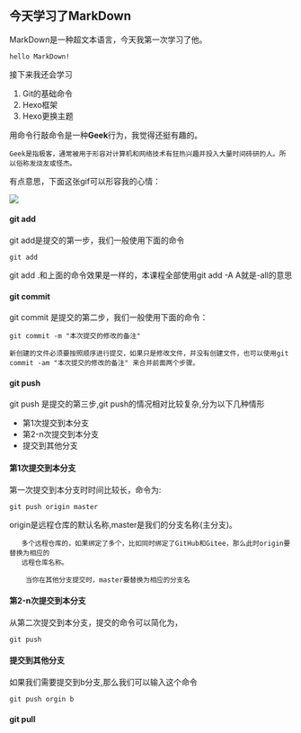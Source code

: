 ## 今天学习了MarkDown
MarkDown是一种超文本语言，今天我第一次学习了他。


   `hello MarkDown!`


接下来我还会学习
1. Git的基础命令
1. Hexo框架
1. Hexo更换主题

用命令行敲命令是一种**Geek**行为，我觉得还挺有趣的。

   `Geek是指极客，通常被用于形容对计算机和网络技术有狂热兴趣并投入大量时间砖研的人。所以俗称发烧友或怪杰。`

有点意思，下面这张gif可以形容我的心情：

![](https://qgt-style.oss-cn-hangzhou.aliyuncs.com/newcoursep4/g1/g1-2-2/tenor.gif)


#### git add
git add是提交的第一步，我们一般使用下面的命令

```git add ```

git add .和上面的命令效果是一样的，本课程全部使用git add -A
A就是-all的意思

#### git commit

git commit 是提交的第二步，我们一般使用下面的命令：

```git commit -m "本次提交的修改的备注"```

```新创建的文件必须要按照顺序进行提交，如果只是修改文件，并没有创建文件，也可以使用git commit -am "本次提交的修改的备注" 来合并前面两个步骤。```

#### git push

git push 是提交的第三步,git push的情况相对比较复杂,分为以下几种情形

* 第1次提交到本分支 
* 第2-n次提交到本分支 
* 提交到其他分支

#### 第1次提交到本分支

第一次提交到本分支时时间比较长，命令为:

```git push origin master```

origin是远程仓库的默认名称,master是我们的分支名称(主分支)。

```绝大多数情况下我们一个工程只会绑定一个远程仓库，比如我们课程中的GitHub，但是Git是支持绑定
   多个远程仓库的，如果绑定了多个，比如同时绑定了GitHub和Gitee，那么此时origin要替换为相应的
   远程仓库名称。

    当你在其他分支提交时，master要替换为相应的分支名
```

#### 第2-n次提交到本分支 

从第二次提交到本分支，提交的命令可以简化为，

```git push```

#### 提交到其他分支

如果我们需要提交到b分支,那么我们可以输入这个命令

```git push orgin b```

#### git pull


